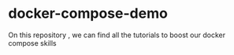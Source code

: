 # docker-compose-demo
On this repository , we can find all the tutorials to boost our docker compose skills
